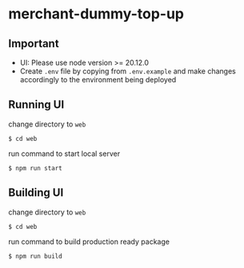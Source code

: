 # merchant-dummy-top-up

## Important
- UI: Please use node version >= 20.12.0
- Create `.env` file by copying from `.env.example` and make changes accordingly to the environment being deployed

## Running UI

change directory to `web`

```
$ cd web
```

run command to start local server

```
$ npm run start
```

## Building UI

change directory to `web`

```
$ cd web
```

run command to build production ready package

```
$ npm run build
```

